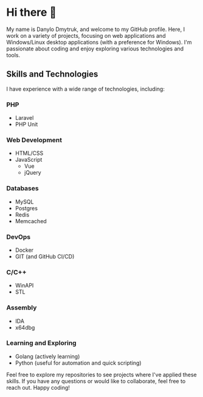 # Hi there 👋

My name is Danylo Dmytruk, and welcome to my GitHub profile. Here, I work on a variety of projects, focusing on web applications and Windows/Linux desktop applications (with a preference for Windows). I'm passionate about coding and enjoy exploring various technologies and tools.

## Skills and Technologies

I have experience with a wide range of technologies, including:

### PHP
- Laravel
- PHP Unit

### Web Development
- HTML/CSS
- JavaScript
  - Vue
  - jQuery

### Databases
- MySQL
- Postgres
- Redis
- Memcached

### DevOps
- Docker
- GIT (and GitHub CI/CD)

### C/C++
- WinAPI
- STL

### Assembly
- IDA
- x64dbg

### Learning and Exploring
- Golang (actively learning)
- Python (useful for automation and quick scripting)

Feel free to explore my repositories to see projects where I've applied these skills. If you have any questions or would like to collaborate, feel free to reach out. Happy coding!
